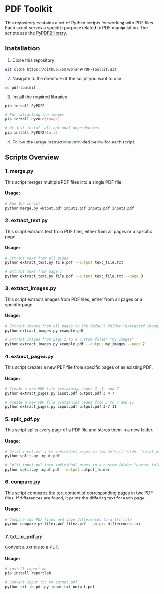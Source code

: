 # PDF Toolkit

This repository contains a set of Python scripts for working with PDF files. Each script serves a specific purpose related to PDF manipulation. The scripts use the [PyPDF2 library](https://pypdf2.readthedocs.io/en/3.0.0/index.html).

## Installation

1. Clone this repository:

```bash
git clone https://github.com/Bojan9/PDF-Toolkit.git
```

2. Navigate to the directory of the script you want to use.

```bash
cd pdf-toolkit
```

3. Install the required libraries

```bash
pip install PyPDF2

# For extracting the images
pip install PyPDF2[image]

# Or just install all optional dependencies
pip install PyPDF2[full]
```

4. Follow the usage instructions provided below for each script.

## Scripts Overview

### 1. merge.py

This script merges multiple PDF files into a single PDF file.

#### Usage:

```bash
# Run the script
python merge.py output.pdf input1.pdf input2.pdf input3.pdf
```

### 2. extract_text.py

This script extracts text from PDF files, either from all pages or a specific page.

#### Usage:

```bash
# Extract text from all pages
python extract_text.py file.pdf --output text_file.txt

# Extract text from page 3
python extract_text.py file.pdf --output text_file.txt --page 3
```

### 3. extract_images.py

This script extracts images from PDF files, either from all pages or a specific page.

#### Usage:

```bash
# Extract images from all pages to the default folder "extracted_images"
python extract_images.py example.pdf

# Extract images from page 2 to a custom folder "my_images"
python extract_images.py example.pdf --output my_images --page 2
```

### 4. extract_pages.py

This script creates a new PDF file from specific pages of an existing PDF.

#### Usage:

```bash
# Create a new PDF file containing pages 3, 4, and 7
python extract_pages.py input.pdf output.pdf 3 4 7

# Create a new PDF file containing pages from 3 to 7 and 11
python extract_pages.py input.pdf output.pdf 3-7 11
```

### 5. split_pdf.py

This script splits every page of a PDF file and stores them in a new folder.

#### Usage:

```bash
# Split input.pdf into individual pages in the default folder "split_pages"
python split.py input.pdf

# Split input.pdf into individual pages in a custom folder "output_folder"
python split.py input.pdf --output output_folder
```

### 6. compare.py

This script compares the text content of corresponding pages in two PDF files. If differences are found, it prints the differing text for each page.

#### Usage:

```bash
# Compare two PDF files and save differences to a txt file
python compare.py file1.pdf file2.pdf --output differences.txt
```

### 7. txt_to_pdf.py

Convert a .txt file to a PDF.

#### Usage:

```bash
# install reportlab
pip install reportlab

# Convert input.txt to output.pdf
python txt_to_pdf.py input.txt output.pdf
```
